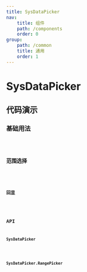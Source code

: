 ```yaml
---
title: SysDataPicker
nav:
    title: 组件
    path: /components
    order: 0
group:
    path: /common
    title: 通用
    order: 1
---
```


# SysDataPicker

## 代码演示

### 基础用法

<code src="./demo/base.tsx">

### 范围选择
<code src="./demo/RangePicker.tsx">

### 回显
<code src="./demo/show.tsx">

## API

### SysDataPicker
<API src="./SysDataPicker.tsx" hideTitle export='[""]' ></API>

### SysDataPicker.RangePicker
<API src="./SysRangePicker.tsx" hideTitle export='[""]' ></API>